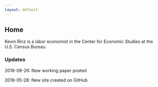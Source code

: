 ```yaml
---
layout: default
---
```


## Home

Kevin Rinz is a labor economist in the Center for Economic Studies at the U.S. Census Bureau.

### Updates

2018-09-26: New working paper posted

2018-05-28: New site created on GitHub